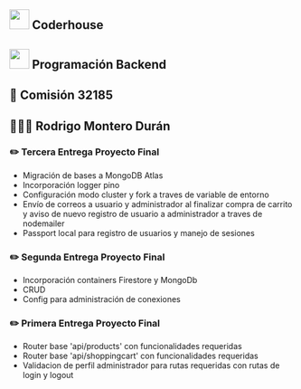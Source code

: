 ## <img src="https://user-images.githubusercontent.com/103367542/170897064-db2db840-0d26-402a-b3bc-3c3f27df5f4f.png" width="35"> Coderhouse
## <img src="https://seeklogo.com/images/N/nodejs-logo-FBE122E377-seeklogo.com.png" width="35"> Programación Backend
## 🏫 Comisión 32185
## 👨🏻‍🎓 Rodrigo Montero Durán

### ✏️ Tercera Entrega Proyecto Final
- Migración de bases a MongoDB Atlas
- Incorporación logger pino
- Configuración modo cluster y fork a traves de variable de entorno
- Envío de correos a usuario y administrador al finalizar compra de carrito y aviso de nuevo registro de usuario a administrador a traves de nodemailer
- Passport local para registro de usuarios y manejo de sesiones
### ✏️ Segunda Entrega Proyecto Final
- Incorporación containers Firestore y MongoDb
- CRUD
- Config para administración de conexiones
### ✏️ Primera Entrega Proyecto Final
- Router base 'api/products' con funcionalidades requeridas
- Router base 'api/shoppingcart' con funcionalidades requeridas
- Validacion de perfil administrador para rutas requeridas con rutas de login y logout